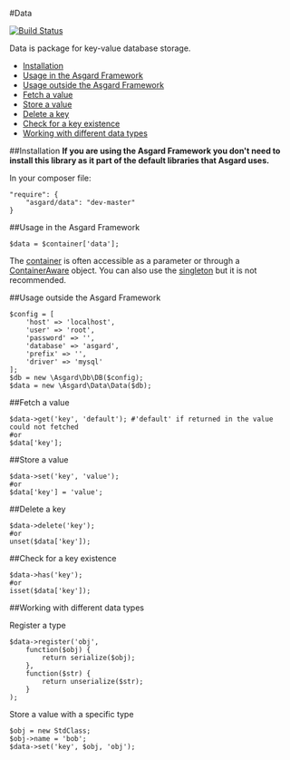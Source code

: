#Data

[![Build Status](https://travis-ci.org/asgardphp/data.svg?branch=master)](https://travis-ci.org/asgardphp/data)

Data is package for key-value database storage.

- [Installation](#installation)
- [Usage in the Asgard Framework](#usage-asgard)
- [Usage outside the Asgard Framework](#usage-outside)
- [Fetch a value](#fetch)
- [Store a value](#store)
- [Delete a key](#delete)
- [Check for a key existence](#check)
- [Working with different data types](#types)

<a name="installation"></a>
##Installation
**If you are using the Asgard Framework you don't need to install this library as it part of the default libraries that Asgard uses.**

In your composer file:

    "require": {
        "asgard/data": "dev-master"
	}

<a name="usage-asgard"></a>
##Usage in the Asgard Framework

	$data = $container['data'];
	
The [container](docs/container) is often accessible as a parameter or through a [ContainerAware](docs/container#containeraware) object. You can also use the [singleton](docs/container#usage-outside) but it is not recommended.

<a name="usage-outside"></a>
##Usage outside the Asgard Framework

	$config = [
		'host' => 'localhost',
		'user' => 'root',
		'password' => '',
		'database' => 'asgard',
		'prefix' => '',
		'driver' => 'mysql'
	];
	$db = new \Asgard\Db\DB($config);
	$data = new \Asgard\Data\Data($db);

<a name="fetch"></a>
##Fetch a value

	$data->get('key', 'default'); #'default' if returned in the value could not fetched
	#or
	$data['key'];

<a name="store"></a>
##Store a value

	$data->set('key', 'value');
	#or
	$data['key'] = 'value';

<a name="delete"></a>
##Delete a key

	$data->delete('key');
	#or
	unset($data['key']);

<a name="check"></a>
##Check for a key existence

	$data->has('key');
	#or
	isset($data['key']);

<a name="types"></a>
##Working with different data types

Register a type

	$data->register('obj',
		function($obj) {
			return serialize($obj);
		},
		function($str) {
			return unserialize($str);
		}
	);

Store a value with a specific type

	$obj = new StdClass;
	$obj->name = 'bob';
	$data->set('key', $obj, 'obj');